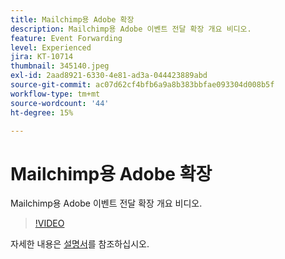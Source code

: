 ```yaml
---
title: Mailchimp용 Adobe 확장
description: Mailchimp용 Adobe 이벤트 전달 확장 개요 비디오.
feature: Event Forwarding
level: Experienced
jira: KT-10714
thumbnail: 345140.jpeg
exl-id: 2aad8921-6330-4e81-ad3a-044423889abd
source-git-commit: ac07d62cf4bfb6a9a8b383bbfae093304d008b5f
workflow-type: tm+mt
source-wordcount: '44'
ht-degree: 15%

---
```


# Mailchimp용 Adobe 확장

Mailchimp용 Adobe 이벤트 전달 확장 개요 비디오.

>[!VIDEO](https://video.tv.adobe.com/v/345140/?quality=12&learn=on)

자세한 내용은 [설명서](https://experienceleague.adobe.com/docs/experience-platform/tags/extensions/adobe/mailchimp-edge/overview.html)를 참조하십시오.
